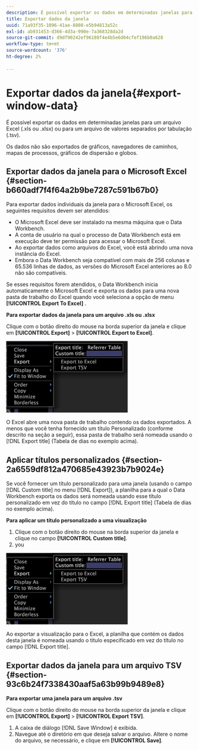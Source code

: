 ```yaml
---
description: É possível exportar os dados em determinadas janelas para um arquivo Excel (.xls ou .xlsx) ou para um arquivo de valores separados por tabulação (.tsv).
title: Exportar dados da janela
uuid: 71a93f35-1096-41ae-8808-e5b94813a52c
exl-id: ab931453-d366-4d3a-990e-7a368328da2d
source-git-commit: d9df90242ef96188f4e4b5e6d04cfef196b0a628
workflow-type: tm+mt
source-wordcount: '376'
ht-degree: 2%

---
```


# Exportar dados da janela{#export-window-data}

É possível exportar os dados em determinadas janelas para um arquivo Excel (.xls ou .xlsx) ou para um arquivo de valores separados por tabulação (.tsv).

Os dados não são exportados de gráficos, navegadores de caminhos, mapas de processos, gráficos de dispersão e globos.

## Exportar dados da janela para o Microsoft Excel {#section-b660adf7f4f64a2b9be7287c591b67b0}

Para exportar dados individuais da janela para o Microsoft Excel, os seguintes requisitos devem ser atendidos:

* O Microsoft Excel deve ser instalado na mesma máquina que o Data Workbench.
* A conta de usuário na qual o processo de Data Workbench está em execução deve ter permissão para acessar o Microsoft Excel.
* Ao exportar dados como arquivos do Excel, você está abrindo uma nova instância do Excel.
* Embora o Data Workbench seja compatível com mais de 256 colunas e 65.536 linhas de dados, as versões do Microsoft Excel anteriores ao 8.0 não são compatíveis.

Se esses requisitos forem atendidos, o Data Workbench inicia automaticamente o Microsoft Excel e exporta os dados para uma nova pasta de trabalho do Excel quando você seleciona a opção de menu **[!UICONTROL Export To Excel]** .

**Para exportar dados da janela para um arquivo .xls ou .xlsx**

Clique com o botão direito do mouse na borda superior da janela e clique em **[!UICONTROL Export]** > **[!UICONTROL Export to Excel]**.

![](assets/mnu_window_TitleBar_Export.png)

O Excel abre uma nova pasta de trabalho contendo os dados exportados. A menos que você tenha fornecido um título Personalizado (conforme descrito na seção a seguir), essa pasta de trabalho será nomeada usando o [!DNL Export title] (Tabela de dias no exemplo acima).

## Aplicar títulos personalizados {#section-2a6559df812a470685e43923b7b9024e}

Se você fornecer um título personalizado para uma janela (usando o campo [!DNL Custom title] no menu [!DNL Export]), a planilha para a qual o Data Workbench exporta os dados será nomeada usando esse título personalizado em vez do título no campo [!DNL Export title] (Tabela de dias no exemplo acima).

**Para aplicar um título personalizado a uma visualização**

1. Clique com o botão direito do mouse na borda superior da janela e clique no campo **[!UICONTROL Custom title]**.
1. you

![](assets/mnu_window_TitleBar_Export.png)

Ao exportar a visualização para o Excel, a planilha que contém os dados desta janela é nomeada usando o título especificado em vez do título no campo [!DNL Export title].

## Exportar dados da janela para um arquivo TSV {#section-93c6b24f7338430aaf5a63b99b9489e8}

**Para exportar uma janela para um arquivo .tsv**

Clique com o botão direito do mouse na borda superior da janela e clique em **[!UICONTROL Export]** > **[!UICONTROL Export TSV]**.

1. A caixa de diálogo [!DNL Save Window] é exibida.
1. Navegue até o diretório em que deseja salvar o arquivo. Altere o nome do arquivo, se necessário, e clique em **[!UICONTROL Save]**.
